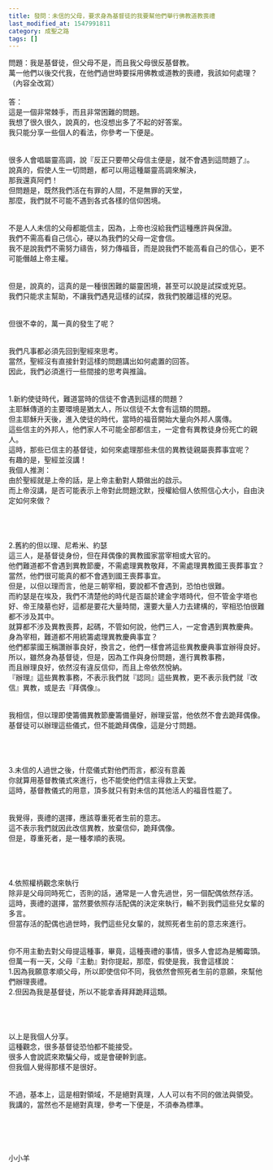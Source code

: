 ```yaml
---
title: 發問：未信的父母，要求身為基督徒的我要幫他們舉行佛教道教喪禮
last_modified_at: 1547991811
category: 成聖之路
tags: []
---
```


問題：我是基督徒，但父母不是，而且我父母很反基督教。<br>萬一他們以後交代我，在他們過世時要採用佛教或道教的喪禮，我該如何處理？<br>（內容全改寫）<br><!--more--><br>答：<br>這是一個非常棘手，而且非常困難的問題。<br>我想了很久很久，說真的，也沒想出多了不起的好答案。<br>我只能分享一些個人的看法，你參考一下便是。<br><br> <br>很多人會唱屬靈高調，說『反正只要帶父母信主便是，就不會遇到這問題了』。<br>說真的，假使人生一切問題，都可以用這種屬靈高調來解決，<br>那我還真阿們！<br>但問題是，既然我們活在有罪的人間，不是無罪的天堂，<br>那麼，我們就不可能不遇到各式各樣的信仰困境。<br><br> <br>不是人人未信的父母都能信主，因為，上帝也沒給我們這種應許與保證。<br>我們不需高看自己信心，硬以為我們的父母一定會信。<br>我不是說我們不需努力禱告，努力傳福音，而是說我們不能高看自己的信心，更不可能僭越上帝主權。<br> <br><br>但是，說真的，這真的是一種很困難的屬靈困境，甚至可以說是試探或兇惡。<br>我們只能求主幫助，不讓我們遇見這樣的試探，救我們脫離這樣的兇惡。<br> <br><br>但很不幸的，萬一真的發生了呢？<br> <br><br>我們凡事都必須先回到聖經來思考。<br>當然，聖經沒有直接針對這樣的問題講出如何處置的回答。<br>因此，我們必須進行一些間接的思考與推論。<br> <br><br>1.新約使徒時代，難道當時的信徒不會遇到這樣的問題？<br>主耶穌傳道的主要環境是猶太人，所以信徒不太會有這類的問題。<br>但主耶穌升天後，進入使徒的時代，當時的福音開始大量向外邦人廣傳。<br>這些信主的外邦人，他們家人不可能全部都信主，一定會有異教徒身份死亡的親人。<br>這時，那些已信主的基督徒，如何來處理那些未信的異教徒親屬喪葬事宜呢？<br>有趣的是，聖經並沒講！<br>我個人推測：<br>由於聖經就是上帝的話，是上帝主動對人類做出的啟示。<br>而上帝沒講，是否可能表示上帝對此問題沈默，授權給個人依照信心大小，自由決定如何來做？<br> <br><br><br><br>2.舊約的但以理、尼希米、約瑟<br>這三人，是基督徒身份，但在拜偶像的異教國家當宰相或大官的。<br>他們難道都不會遇到異教節慶，不需處理異教敬拜，不需處理異教國王喪葬事宜？<br>當然，他們很可能真的都不會遇到國王喪葬事宜。<br>但是，以但以理而言，他是三朝宰相，要說都不會遇到，恐怕也很難。<br>而約瑟是在埃及，我們不清楚他的時代是否屬於建金字塔時代，但不管金字塔也好、帝王陵墓也好，這都是要花大量時間，還要大量人力去建構的，宰相恐怕很難都不涉及其中。<br>就算都不涉及異教喪葬，起碼，不管如何說，他們三人，一定會遇到異教慶典。<br>身為宰相，難道都不用統籌處理異教慶典事宜？<br>他們都蒙國王稱讚辦事良好，換言之，他們一樣會將這些異教慶典事宜辦得良好。<br>所以，雖然身為基督徒，但是，因為工作與身份問題，進行異教事務，<br>而且辦理良好，依然沒有違反信仰，而且上帝依然悅納。<br>『辦理』這些異教事務，不表示我們就『認同』這些異教，更不表示我們就『改信』異教，或是去『拜偶像』。<br> <br><br>我相信，但以理即使籌備異教節慶籌備量好，辦理妥當，他依然不會去跪拜偶像。<br>基督徒可以辦理這些儀式，但不能跪拜偶像，這是分寸問題。<br> <br> <br><br><br>3.未信的人過世之後，什麼儀式對他們而言，都沒有意義<br>你就算用基督教儀式來進行，也不能使他們信主得救上天堂。<br>這時，基督教儀式的用意，頂多就只有對未信的其他活人的福音性罷了。<br> <br><br>我覺得，喪禮的選擇，應該尊重死者生前的意志。<br>這不表示我們就因此改信異教，放棄信仰，跪拜偶像。<br>但是，尊重死者，是一種孝順的表現。<br> <br> <br><br><br>4.依照權柄觀念來執行<br>除非是父母同時死亡，否則的話，通常是一人會先過世，另一個配偶依然存活。<br>這時，喪禮的選擇，當然要依照存活配偶的決定來執行，輪不到我們這些兒女輩的多言。<br>但當存活的配偶也過世時，我們這些兒女輩的，就照死者生前的意志來進行。<br> <br> <br>你不用主動去對父母提這種事，畢竟，這種喪禮的事情，很多人會認為是觸霉頭。<br>但萬一有一天，父母『主動』對你提起，那麼，假使是我，我會這樣說：<br>1.因為我願意孝順父母，所以即使信仰不同，我依然會照死者生前的意願，來幫他們辦理喪禮。<br>2.但因為我是基督徒，所以不能拿香拜拜跪拜這類。<br> <br> <br><br><br>以上是我個人分享。<br>這種觀念，很多基督徒恐怕都不能接受。<br>很多人會說謊來欺騙父母，或是會硬幹到底。<br>但我個人覺得那樣不是很好。<br> <br><br>不過，基本上，這是相對領域，不是絕對真理，人人可以有不同的做法與領受。<br>我講的，當然也不是絕對真理，參考一下便是，不須奉為標準。<br> <br><br><br><br><br>小小羊<br><br><br><br><br><br>
